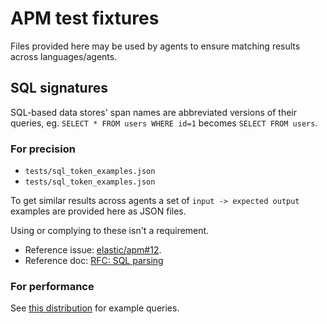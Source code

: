 # APM test fixtures

Files provided here may be used by agents to ensure matching results across languages/agents.

## SQL signatures

SQL-based data stores' span names are abbreviated versions of their queries, eg. `SELECT * FROM users WHERE id=1` becomes `SELECT FROM users`.

### For precision

- `tests/sql_token_examples.json`
- `tests/sql_token_examples.json`

To get similar results across agents a set of `input -> expected output` examples are provided here as JSON files.

Using or complying to these isn't a requirement.

- Reference issue: [elastic/apm#12](https://github.com/elastic/apm/issues/12).
- Reference doc: [RFC: SQL parsing](https://docs.google.com/document/d/1sblkAP1NHqk4MtloUta7tXjDuI_l64sT2ZQ_UFHuytA/)

### For performance

See [this distribution](https://github.com/johnthebrave/nlidb-datasets) for example queries.
